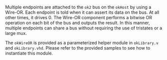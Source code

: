 Multiple endpoints are attached to the `ok2` bus on the `okHost` by using a Wire-OR. Each endpoint is told when it can assert its data on the bus. At all other times, it drives 0. The Wire-OR component performs a bitwise OR operation on each bit of the bus and outputs the result. In this manner, multiple endpoints can share a bus without requiring the use of tristates or a large mux.

The `okWireOR` is provided as a parameterized helper module in `okLibrary.v` and `okLibrary.vhd`. Please refer to the provided samples to see how to instantiate this module.